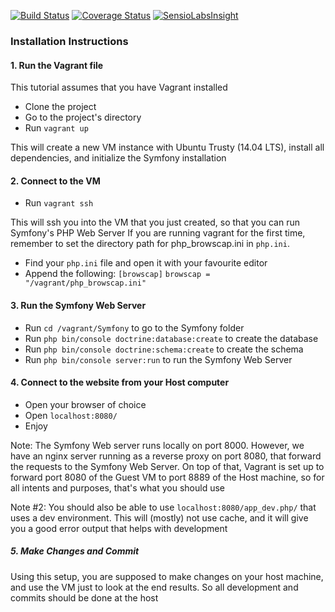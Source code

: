 [![Build Status](https://travis-ci.org/codebendercc/Neuralyzer.svg?branch=master)](https://travis-ci.org/codebendercc/Neuralyzer) [![Coverage Status](https://coveralls.io/repos/github/codebendercc/Neuralyzer/badge.svg?branch=master)](https://coveralls.io/github/codebendercc/Neuralyzer?branch=master)
 [![SensioLabsInsight](https://insight.sensiolabs.com/projects/9f967040-04c6-49ba-9952-4a9997413c5f/mini.png)](https://insight.sensiolabs.com/projects/9f967040-04c6-49ba-9952-4a9997413c5f)

### Installation Instructions

#### 1. Run the Vagrant file

This tutorial assumes that you have Vagrant installed

* Clone the project
* Go to the project's directory
* Run ```vagrant up```

This will create a new VM instance with Ubuntu Trusty (14.04 LTS), install all dependencies, and initialize the Symfony installation

#### 2. Connect to the VM

* Run ```vagrant ssh```

This will ssh you into the VM that you just created, so that you can run Symfony's PHP Web Server
If you are running vagrant for the first time, remember to set the directory path for php_browscap.ini in ```php.ini```.
* Find your ```php.ini``` file and open it with your favourite editor
* Append the following:
```[browscap]```
```browscap = "/vagrant/php_browscap.ini"```

#### 3. Run the Symfony Web Server

* Run ```cd /vagrant/Symfony``` to go to the Symfony folder
* Run ```php bin/console doctrine:database:create``` to create the database
* Run ```php bin/console doctrine:schema:create``` to create the schema
* Run ```php bin/console server:run``` to run the Symfony Web Server

#### 4. Connect to the website from your Host computer

* Open your browser of choice
* Open ```localhost:8080/```
* Enjoy


Note: The Symfony Web server runs locally on port 8000. However, we have an nginx server running as a reverse proxy on port 8080, that forward the requests to the Symfony Web Server. On top of that, Vagrant is set up to forward port 8080 of the Guest VM to port 8889 of the Host machine, so for all intents and purposes, that's what you should use

Note #2: You should also be able to use ```localhost:8080/app_dev.php/``` that uses a dev environment. This will (mostly) not use cache, and it will give you a good error output that helps with development

##### 5. Make Changes and Commit

Using this setup, you are supposed to make changes on your host machine, and use the VM just to look at the end results. So all development and commits should be done at the host
